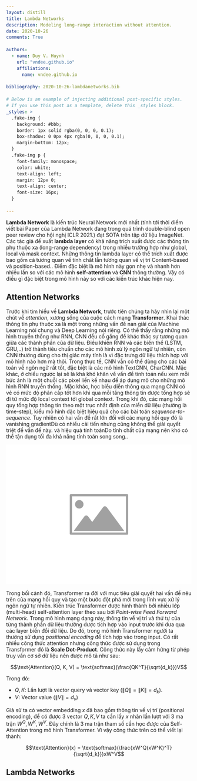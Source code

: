 ```yaml
---
layout: distill
title: Lambda Networks
description: Modeling long-range interaction without attention.
date: 2020-10-26
comments: True

authors:
  - name: Duy V. Huynh
    url: "vndee.github.io"
    affiliations:
      name: vndee.github.io

bibliography: 2020-10-26-lambdanetworks.bib

# Below is an example of injecting additional post-specific styles.
# If you use this post as a template, delete this _styles block.
_styles: >
  .fake-img {
    background: #bbb;
    border: 1px solid rgba(0, 0, 0, 0.1);
    box-shadow: 0 0px 4px rgba(0, 0, 0, 0.1);
    margin-bottom: 12px;
  }
  .fake-img p {
    font-family: monospace;
    color: white;
    text-align: left;
    margin: 12px 0;
    text-align: center;
    font-size: 16px;
  }

---
```


**Lambda Network**<d-cite key="anonymous2021lambdanetworks"/> là kiến trúc Neural Network mới nhất (tính tới thời điểm viết bài <d-footnote>Paper của Lambda Network đang trong quá trình double-blind open peer review cho hội nghị ICLR 2021.</d-footnote>) đạt SOTA trên tập dữ liệu ImageNet. Các tác giả đề xuất **lambda layer** có khả năng trích xuất được các thông tin phụ thuộc xa (long-range dependency) trong nhiều trường hợp như global, local và mask context. Những thông tin lambda layer có thể trích xuất được bao gồm cả tương quan về tính chất lẫn tương quan về vị trí <d-footnote>Content-based và position-based.</d-footnote>. Điểm đặc biệt là mô hình này gọn nhẹ và nhanh hơn nhiều lần so với các mô hình **self-attention** và **CNN** thông thường. Vậy có điều gì đặc biệt trong mô hình này so với các kiến trúc khác hiện nay.

## Attention Networks

Trước khi tìm hiểu về **Lambda Network**, trước tiên chúng ta hãy nhìn lại một chút về *attention*, xương sống của cuộc cách mạng **Transformer**. Khai thác thông tin phụ thuộc xa là một trong những vấn đề nan giải của Machine Learning nói chung và Deep Learning nói riêng. Có thể thấy rằng những mô hình truyền thống như RNN, CNN đều cố gắng để khác thác sự tương quan giữa các thành phần của dữ liệu. Điều khiến RNN và các biến thể (LSTM, GRU,..) trở thành tiêu chuẩn cho các mô hình xử lý ngôn ngữ tự nhiên, còn CNN thường dùng cho thị giác máy tính là vì đặc trưng dữ liệu thích hợp với mô hình nào hơn mà thôi. Trong thực tế, CNN vẫn có thể dùng cho các bài toán về ngôn ngữ rất tốt, đặc biệt là các mô hình TextCNN<d-cite key="kim2014"/>, CharCNN<d-cite key="zhang2015character"/>. Mặc khác, ở chiều ngược lại sẽ là khá khó khăn về vấn đề tính toán nếu xem mỗi bức ảnh là một chuỗi các pixel liền kề nhau để áp dụng mô cho những mô hình RNN truyền thống. Mặc khác, học biểu diễn thông qua mạng CNN có vẻ có mức độ phân cấp tốt hơn khi qua mỗi tầng thông tin được tổng hợp sẽ đi từ mức độ local context tới global context. Trong khi đó, các mạng hồi quy tổng hợp thông tin theo một trục nhất định của miền dữ liệu (thường là time-step), kiểu mô hình đặc biệt hiệu quả cho các bài toán *sequence-to-sequence*. Tuy nhiên có hai vấn đề rất lớn đối với các mạng hồi quy đó là vanishing gradient<d-footnote>Dù có nhiều cải tiến nhưng cũng không thể giải quyết triệt để vấn đề này.</d-footnote> và hiệu quả tính toán<d-footnote>Do tính chất của mạng nên khó có thể tận dụng tối đa khả năng tính toán song song.</d-footnote>.

<p align="center">
  <img src="/assets/img/00.png" alt="Place holder image"/>
</p>

Trong bối cảnh đó, Transformer<d-cite key="vaswani2017attention"/> ra đời với mục tiêu giải quyết hai vấn đề nêu trên của mạng hồi quy và tạo một bước đột phá mới trong lĩnh vực xử lý ngôn ngữ tự nhiên. Kiến trúc Transformer được hình thành bởi nhiều lớp (multi-head) self-attention layer theo sau bởi *Point-wise Feed Forward Network*. Trong mô hình mạng dạng này, thông tin về vị trí và thứ tự của từng thành phần dữ liệu thường được tích hợp vào input trước khi đưa qua các layer biến đổi dữ liệu. Do đó, trong mô hình Transformer người ta thường sử dụng *positional encoding* để tích hợp vào trong input. Có rất nhiều công thức attention nhưng công thức được sử dụng trong Transformer đó là **Scale Dot-Product**. Công thức này lấy cảm hứng từ phép truy vấn cơ sở dữ liệu nên được mô tả như sau:

$$\text{Attention}(Q, K, V) = \text{softmax}(\frac{QK^T}{\sqrt{d_k}})V$$

Trong đó:
- $Q, K$: Lần lượt là vector query và vector key ($\|Q\|=\|K\|=d_k$). 
- $V$: Vector value ($\|V\|=d_v$)

Giả sử ta có vector embedding $x$ đã bao gồm thông tin về vị trí (positional encoding), để có được 3 vector $Q, K, V$ ta cần lấy $x$ nhân lần lượt với 3 ma trận $W^Q, W^K, W^V$. Đây chính là 3 ma trận tham số cần học được của Self-Attention trong mô hình Transformer. Vì vậy công thức trên có thể viết lại thành:

$$\text{Attention}(x) = \text{softmax}(\frac{xW^Q(xW^K)^T}{\sqrt{d_k}})xW^V$$

## Lambda Networks
